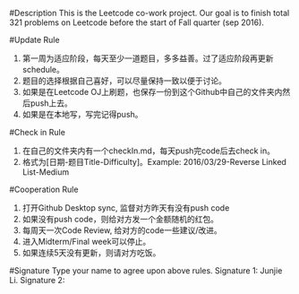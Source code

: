 #Description
This is the Leetcode co-work project.
Our goal is to finish total 321 problems on Leetcode before the start of Fall quarter (sep 2016).

#Update Rule
1. 第一周为适应阶段，每天至少一道题目，多多益善。过了适应阶段再更新schedule。
2. 题目的选择根据自己喜好，可以尽量保持一致以便于讨论。
3. 如果是在Leetcode OJ上刷题，也保存一份到这个Github中自己的文件夹内然后push上去。
4. 如果是在本地写，写完记得push。

#Check in Rule
1. 在自己的文件夹内有一个checkIn.md，每天push完code后去check in。
2. 格式为[日期-题目Title-Difficulty]。Example: 2016/03/29-Reverse Linked List-Medium

#Cooperation Rule
1. 打开Github Desktop sync, 监督对方昨天有没有push code
2. 如果没有push code，则给对方发一个金额随机的红包。
3. 每周天一次Code Review, 给对方的code一些建议/改进。
4. 进入Midterm/Final week可以停止。
5. 如果连续5天没有更新，则请对方吃饭。

#Signature
Type your name to agree upon above rules.
Signature 1: Junjie Li.
Signature 2:
